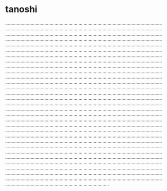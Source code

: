 # tanoshi
..........................................................................................................................................................................................................................................................................................................................................................................................................................................................................................................................................................................................................................................................................................................................................................................................................................................................................................................................................................................................................................................................................................................................................................................................................................................................................................................................................................................................................................................................................................................................................................................................................................................................................................................................................................................................................................................................................................................................................................................................................................................................................................................................................................................................................................................................................................................................................................................................................................................................................................................................................................................................................................................................................................................................................................................................................................................................................................................................................................................................................................................................................................................................................................................................................................................................................................................................................................................................................................................................................................................................................................................................................................................................................................................................................................................................................................................................................................................................................................